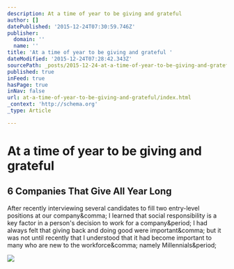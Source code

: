 ```yaml
---
description: At a time of year to be giving and grateful
author: []
datePublished: '2015-12-24T07:30:59.746Z'
publisher:
  domain: ''
  name: ''
title: 'At a time of year to be giving and grateful '
dateModified: '2015-12-24T07:28:42.343Z'
sourcePath: _posts/2015-12-24-at-a-time-of-year-to-be-giving-and-grateful.md
published: true
inFeed: true
hasPage: true
inNav: false
url: at-a-time-of-year-to-be-giving-and-grateful/index.html
_context: 'http://schema.org'
_type: Article

---
```

# At a time of year to be giving and grateful 

<article style=""><h1>6 Companies That Give All Year Long</h1><p>After recently interviewing several candidates to fill two entry-level positions at our company&amp;comma; I learned that social responsibility is a key factor in a person's decision to work for a company&amp;period; I had always felt that giving back and doing good were important&amp;comma; but it was not until recently that I understood that it had become important to many who are new to the workforce&amp;comma; namely Millennials&amp;period;</p><img src="https://assets.entrepreneur.com/content/3x2/822/20151221212855-toms-shoes-presents-holiday-flats.jpeg" /></article>